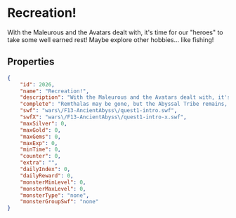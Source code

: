 # Recreation!

With the Maleurous and the Avatars dealt with, it's time for our "heroes" to take some well earned rest! Maybe explore other hobbies... like fishing!

## Properties

```json
{
    "id": 2026,
    "name": "Recreation!",
    "description": "With the Maleurous and the Avatars dealt with, it's time for our \"heroes\" to take some well earned rest! Maybe explore other hobbies... like fishing!",
    "complete": "Remthalas may be gone, but the Abyssal Tribe remains, long lost to the Ancient One, Kathool. With Aquella's help, do your best to reclaim a small portion of the depths...",
    "swf": "wars\/F13-AncientAbyss\/quest1-intro.swf",
    "swfX": "wars\/F13-AncientAbyss\/quest1-intro-x.swf",
    "maxSilver": 0,
    "maxGold": 0,
    "maxGems": 0,
    "maxExp": 0,
    "minTime": 0,
    "counter": 0,
    "extra": "",
    "dailyIndex": 0,
    "dailyReward": 0,
    "monsterMinLevel": 0,
    "monsterMaxLevel": 0,
    "monsterType": "none",
    "monsterGroupSwf": "none"
}
```

